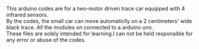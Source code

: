 This arduino codes are for a two-motor driven trace car equipped with 4 infrared sensors.  
By the codes, the small car can move automaticlly on a 2 centimeters' wide black trace. All the modules on connected to a arduino uno.  
These files are solely intended for learning.I can not be held responsible for any error or abuse of the codes.  
